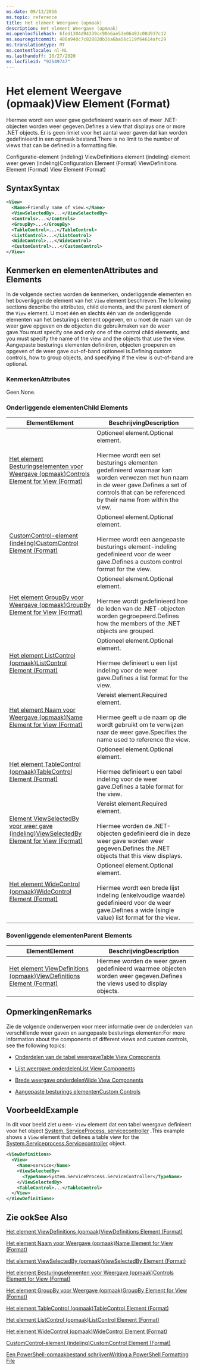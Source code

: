 ```yaml
---
ms.date: 09/13/2016
ms.topic: reference
title: Het element Weergave (opmaak)
description: Het element Weergave (opmaak)
ms.openlocfilehash: 6fed1304d94339cc90b6ae53e06483c08d937c12
ms.sourcegitcommit: 488a940c7c828820b36a6ba56c119f64614afc29
ms.translationtype: MT
ms.contentlocale: nl-NL
ms.lasthandoff: 10/27/2020
ms.locfileid: "92649747"
---
```

# <a name="view-element-format"></a><span data-ttu-id="5d0cd-103">Het element Weergave (opmaak)</span><span class="sxs-lookup"><span data-stu-id="5d0cd-103">View Element (Format)</span></span>

<span data-ttu-id="5d0cd-104">Hiermee wordt een weer gave gedefinieerd waarin een of meer .NET-objecten worden weer gegeven.</span><span class="sxs-lookup"><span data-stu-id="5d0cd-104">Defines a view that displays one or more .NET objects.</span></span> <span data-ttu-id="5d0cd-105">Er is geen limiet voor het aantal weer gaven dat kan worden gedefinieerd in een opmaak bestand.</span><span class="sxs-lookup"><span data-stu-id="5d0cd-105">There is no limit to the number of views that can be defined in a formatting file.</span></span>

<span data-ttu-id="5d0cd-106">Configuratie-element (indeling) ViewDefinitions element (indeling) element weer geven (indeling)</span><span class="sxs-lookup"><span data-stu-id="5d0cd-106">Configuration Element (Format) ViewDefinitions Element (Format) View Element (Format)</span></span>

## <a name="syntax"></a><span data-ttu-id="5d0cd-107">Syntax</span><span class="sxs-lookup"><span data-stu-id="5d0cd-107">Syntax</span></span>

```xml
<View>
  <Name>Friendly name of view.</Name>
  <ViewSelectedBy>...</ViewSelectedBy>
  <Controls>...</Controls>
  <GroupBy>...</GroupBy>
  <TableControl>...</TableControl>
  <ListControl>...</ListControl>
  <WideControl>...</WideControl>
  <CustomControl>...</CustomControl>
</View>
```

## <a name="attributes-and-elements"></a><span data-ttu-id="5d0cd-108">Kenmerken en elementen</span><span class="sxs-lookup"><span data-stu-id="5d0cd-108">Attributes and Elements</span></span>

<span data-ttu-id="5d0cd-109">In de volgende secties worden de kenmerken, onderliggende elementen en het bovenliggende element van het `View` element beschreven.</span><span class="sxs-lookup"><span data-stu-id="5d0cd-109">The following sections describe the attributes, child elements, and the parent element of the `View` element.</span></span> <span data-ttu-id="5d0cd-110">U moet één en slechts één van de onderliggende elementen van het besturings element opgeven, en u moet de naam van de weer gave opgeven en de objecten die gebruikmaken van de weer gave.</span><span class="sxs-lookup"><span data-stu-id="5d0cd-110">You must specify one and only one of the control child elements, and you must specify the name of the view and the objects that use the view.</span></span> <span data-ttu-id="5d0cd-111">Aangepaste besturings elementen definiëren, objecten groeperen en opgeven of de weer gave out-of-band optioneel is.</span><span class="sxs-lookup"><span data-stu-id="5d0cd-111">Defining custom controls, how to group objects, and specifying if the view is out-of-band are optional.</span></span>

### <a name="attributes"></a><span data-ttu-id="5d0cd-112">Kenmerken</span><span class="sxs-lookup"><span data-stu-id="5d0cd-112">Attributes</span></span>

<span data-ttu-id="5d0cd-113">Geen.</span><span class="sxs-lookup"><span data-stu-id="5d0cd-113">None.</span></span>

### <a name="child-elements"></a><span data-ttu-id="5d0cd-114">Onderliggende elementen</span><span class="sxs-lookup"><span data-stu-id="5d0cd-114">Child Elements</span></span>

|<span data-ttu-id="5d0cd-115">Element</span><span class="sxs-lookup"><span data-stu-id="5d0cd-115">Element</span></span>|<span data-ttu-id="5d0cd-116">Beschrijving</span><span class="sxs-lookup"><span data-stu-id="5d0cd-116">Description</span></span>|
|-------------|-----------------|
|[<span data-ttu-id="5d0cd-117">Het element Besturingselementen voor Weergave (opmaak)</span><span class="sxs-lookup"><span data-stu-id="5d0cd-117">Controls Element for View (Format)</span></span>](./controls-element-for-view-format.md)|<span data-ttu-id="5d0cd-118">Optioneel element.</span><span class="sxs-lookup"><span data-stu-id="5d0cd-118">Optional element.</span></span><br /><br /> <span data-ttu-id="5d0cd-119">Hiermee wordt een set besturings elementen gedefinieerd waarnaar kan worden verwezen met hun naam in de weer gave.</span><span class="sxs-lookup"><span data-stu-id="5d0cd-119">Defines a set of controls that can be referenced by their name from within the view.</span></span>|
|[<span data-ttu-id="5d0cd-120">CustomControl-element (indeling)</span><span class="sxs-lookup"><span data-stu-id="5d0cd-120">CustomControl Element (Format)</span></span>](./customcontrol-element-for-groupby-format.md)|<span data-ttu-id="5d0cd-121">Optioneel element.</span><span class="sxs-lookup"><span data-stu-id="5d0cd-121">Optional element.</span></span><br /><br /> <span data-ttu-id="5d0cd-122">Hiermee wordt een aangepaste besturings element-indeling gedefinieerd voor de weer gave.</span><span class="sxs-lookup"><span data-stu-id="5d0cd-122">Defines a custom control format for the view.</span></span>|
|[<span data-ttu-id="5d0cd-123">Het element GroupBy voor Weergave (opmaak)</span><span class="sxs-lookup"><span data-stu-id="5d0cd-123">GroupBy Element for View (Format)</span></span>](./groupby-element-for-view-format.md)|<span data-ttu-id="5d0cd-124">Optioneel element.</span><span class="sxs-lookup"><span data-stu-id="5d0cd-124">Optional element.</span></span><br /><br /> <span data-ttu-id="5d0cd-125">Hiermee wordt gedefinieerd hoe de leden van de .NET-objecten worden gegroepeerd.</span><span class="sxs-lookup"><span data-stu-id="5d0cd-125">Defines how the members of the .NET objects are grouped.</span></span>|
|[<span data-ttu-id="5d0cd-126">Het element ListControl (opmaak)</span><span class="sxs-lookup"><span data-stu-id="5d0cd-126">ListControl Element (Format)</span></span>](./listcontrol-element-format.md)|<span data-ttu-id="5d0cd-127">Optioneel element.</span><span class="sxs-lookup"><span data-stu-id="5d0cd-127">Optional element.</span></span><br /><br /> <span data-ttu-id="5d0cd-128">Hiermee definieert u een lijst indeling voor de weer gave.</span><span class="sxs-lookup"><span data-stu-id="5d0cd-128">Defines a list format for the view.</span></span>|
|[<span data-ttu-id="5d0cd-129">Het element Naam voor Weergave (opmaak)</span><span class="sxs-lookup"><span data-stu-id="5d0cd-129">Name Element for View (Format)</span></span>](./name-element-for-view-format.md)|<span data-ttu-id="5d0cd-130">Vereist element.</span><span class="sxs-lookup"><span data-stu-id="5d0cd-130">Required element.</span></span><br /><br /> <span data-ttu-id="5d0cd-131">Hiermee geeft u de naam op die wordt gebruikt om te verwijzen naar de weer gave.</span><span class="sxs-lookup"><span data-stu-id="5d0cd-131">Specifies the name used to reference the view.</span></span>|
|[<span data-ttu-id="5d0cd-132">Het element TableControl (opmaak)</span><span class="sxs-lookup"><span data-stu-id="5d0cd-132">TableControl Element (Format)</span></span>](./tablecontrol-element-format.md)|<span data-ttu-id="5d0cd-133">Optioneel element.</span><span class="sxs-lookup"><span data-stu-id="5d0cd-133">Optional element.</span></span><br /><br /> <span data-ttu-id="5d0cd-134">Hiermee definieert u een tabel indeling voor de weer gave.</span><span class="sxs-lookup"><span data-stu-id="5d0cd-134">Defines a table format for the view.</span></span>|
|[<span data-ttu-id="5d0cd-135">Element ViewSelectedBy voor weer gave (indeling)</span><span class="sxs-lookup"><span data-stu-id="5d0cd-135">ViewSelectedBy Element for View (Format)</span></span>](./viewselectedby-element-format.md)|<span data-ttu-id="5d0cd-136">Vereist element.</span><span class="sxs-lookup"><span data-stu-id="5d0cd-136">Required element.</span></span><br /><br /> <span data-ttu-id="5d0cd-137">Hiermee worden de .NET-objecten gedefinieerd die in deze weer gave worden weer gegeven.</span><span class="sxs-lookup"><span data-stu-id="5d0cd-137">Defines the .NET objects that this view displays.</span></span>|
|[<span data-ttu-id="5d0cd-138">Het element WideControl (opmaak)</span><span class="sxs-lookup"><span data-stu-id="5d0cd-138">WideControl Element (Format)</span></span>](./widecontrol-element-format.md)|<span data-ttu-id="5d0cd-139">Optioneel element.</span><span class="sxs-lookup"><span data-stu-id="5d0cd-139">Optional element.</span></span><br /><br /> <span data-ttu-id="5d0cd-140">Hiermee wordt een brede lijst indeling (enkelvoudige waarde) gedefinieerd voor de weer gave.</span><span class="sxs-lookup"><span data-stu-id="5d0cd-140">Defines a wide (single value) list format for the view.</span></span>|

### <a name="parent-elements"></a><span data-ttu-id="5d0cd-141">Bovenliggende elementen</span><span class="sxs-lookup"><span data-stu-id="5d0cd-141">Parent Elements</span></span>

|<span data-ttu-id="5d0cd-142">Element</span><span class="sxs-lookup"><span data-stu-id="5d0cd-142">Element</span></span>|<span data-ttu-id="5d0cd-143">Beschrijving</span><span class="sxs-lookup"><span data-stu-id="5d0cd-143">Description</span></span>|
|-------------|-----------------|
|[<span data-ttu-id="5d0cd-144">Het element ViewDefinitions (opmaak)</span><span class="sxs-lookup"><span data-stu-id="5d0cd-144">ViewDefinitions Element (Format)</span></span>](./viewdefinitions-element-format.md)|<span data-ttu-id="5d0cd-145">Hiermee worden de weer gaven gedefinieerd waarmee objecten worden weer gegeven.</span><span class="sxs-lookup"><span data-stu-id="5d0cd-145">Defines the views used to display objects.</span></span>|

## <a name="remarks"></a><span data-ttu-id="5d0cd-146">Opmerkingen</span><span class="sxs-lookup"><span data-stu-id="5d0cd-146">Remarks</span></span>

<span data-ttu-id="5d0cd-147">Zie de volgende onderwerpen voor meer informatie over de onderdelen van verschillende weer gaven en aangepaste besturings elementen:</span><span class="sxs-lookup"><span data-stu-id="5d0cd-147">For more information about the components of different views and custom controls, see the following topics:</span></span>

- [<span data-ttu-id="5d0cd-148">Onderdelen van de tabel weergave</span><span class="sxs-lookup"><span data-stu-id="5d0cd-148">Table View Components</span></span>](./creating-a-table-view.md)

- [<span data-ttu-id="5d0cd-149">Lijst weergave onderdelen</span><span class="sxs-lookup"><span data-stu-id="5d0cd-149">List View Components</span></span>](./creating-a-list-view.md)

- [<span data-ttu-id="5d0cd-150">Brede weergave onderdelen</span><span class="sxs-lookup"><span data-stu-id="5d0cd-150">Wide View Components</span></span>](./creating-a-wide-view.md)

- [<span data-ttu-id="5d0cd-151">Aangepaste besturings elementen</span><span class="sxs-lookup"><span data-stu-id="5d0cd-151">Custom Controls</span></span>](./creating-custom-controls.md)

## <a name="example"></a><span data-ttu-id="5d0cd-152">Voorbeeld</span><span class="sxs-lookup"><span data-stu-id="5d0cd-152">Example</span></span>

<span data-ttu-id="5d0cd-153">In dit voor beeld ziet u een- `View` element dat een tabel weergave definieert voor het object [System. ServiceProcess. servicecontroller](/dotnet/api/System.ServiceProcess.ServiceController) .</span><span class="sxs-lookup"><span data-stu-id="5d0cd-153">This example shows a `View` element that defines a table view for the [System.Serviceprocess.Servicecontroller](/dotnet/api/System.ServiceProcess.ServiceController) object.</span></span>

```xml
<ViewDefinitions>
  <View>
    <Name>service</Name>
    <ViewSelectedBy>
      <TypeName>System.ServiceProcess.ServiceController</TypeName>
    </ViewSelectedBy>
    <TableControl>...</TableControl>
  </View>
</ViewDefinitions>

```

## <a name="see-also"></a><span data-ttu-id="5d0cd-154">Zie ook</span><span class="sxs-lookup"><span data-stu-id="5d0cd-154">See Also</span></span>

[<span data-ttu-id="5d0cd-155">Het element ViewDefinitions (opmaak)</span><span class="sxs-lookup"><span data-stu-id="5d0cd-155">ViewDefinitions Element (Format)</span></span>](./viewdefinitions-element-format.md)

[<span data-ttu-id="5d0cd-156">Het element Naam voor Weergave (opmaak)</span><span class="sxs-lookup"><span data-stu-id="5d0cd-156">Name Element for View (Format)</span></span>](./name-element-for-view-format.md)

[<span data-ttu-id="5d0cd-157">Het element ViewSelectedBy (opmaak)</span><span class="sxs-lookup"><span data-stu-id="5d0cd-157">ViewSelectedBy Element (Format)</span></span>](./viewselectedby-element-format.md)

[<span data-ttu-id="5d0cd-158">Het element Besturingselementen voor Weergave (opmaak)</span><span class="sxs-lookup"><span data-stu-id="5d0cd-158">Controls Element for View (Format)</span></span>](./controls-element-for-view-format.md)

[<span data-ttu-id="5d0cd-159">Het element GroupBy voor Weergave (opmaak)</span><span class="sxs-lookup"><span data-stu-id="5d0cd-159">GroupBy Element for View (Format)</span></span>](./groupby-element-for-view-format.md)

[<span data-ttu-id="5d0cd-160">Het element TableControl (opmaak)</span><span class="sxs-lookup"><span data-stu-id="5d0cd-160">TableControl Element (Format)</span></span>](./tablecontrol-element-format.md)

[<span data-ttu-id="5d0cd-161">Het element ListControl (opmaak)</span><span class="sxs-lookup"><span data-stu-id="5d0cd-161">ListControl Element (Format)</span></span>](./listcontrol-element-format.md)

[<span data-ttu-id="5d0cd-162">Het element WideControl (opmaak)</span><span class="sxs-lookup"><span data-stu-id="5d0cd-162">WideControl Element (Format)</span></span>](./widecontrol-element-format.md)

[<span data-ttu-id="5d0cd-163">CustomControl-element (indeling)</span><span class="sxs-lookup"><span data-stu-id="5d0cd-163">CustomControl Element (Format)</span></span>](./customcontrol-element-for-groupby-format.md)

[<span data-ttu-id="5d0cd-164">Een PowerShell-opmaakbestand schrijven</span><span class="sxs-lookup"><span data-stu-id="5d0cd-164">Writing a PowerShell Formatting File</span></span>](./writing-a-powershell-formatting-file.md)
